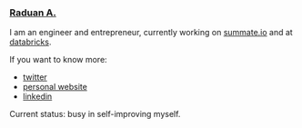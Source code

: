### [Raduan A.](https://raduan.xyz)
I am an engineer and entrepreneur, currently working on [summate.io](https://summate.io) and at [databricks](https://databricks.com).

If you want to know more:
- [twitter](https://twitter.com/0xRaduan)
- [personal website](https://raduan.xyz)
- [linkedin](https://linkedin.com/in/0xRaduan)

Current status: busy in self-improving myself.

